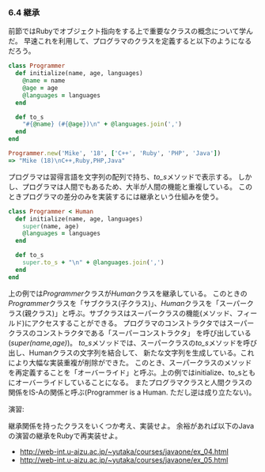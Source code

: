 ### 6.4 継承

前節ではRubyでオブジェクト指向をする上で重要なクラスの概念について学んだ。
早速これを利用して、プログラマのクラスを定義すると以下のようになるだろう。

```ruby
class Programmer
  def initialize(name, age, languages)
    @name = name
    @age = age
    @languages = languages
  end

  def to_s
    "#{@name} (#{@age})\n" + @languages.join(',')
  end
end

Programmer.new('Mike', '18', ['C++', 'Ruby', 'PHP', 'Java'])
=> "Mike (18)\nC++,Ruby,PHP,Java"

```

プログラマは習得言語を文字列の配列で持ち、*to_s*メソッドで表示する。
しかし、プログラマは人間でもあるため、大半が人間の機能と重複している。
このときプログラマの差分のみを実装するには継承という仕組みを使う。

```ruby
class Programmer < Human
  def initialize(name, age, languages)
    super(name, age)
    @languages = languages
  end

  def to_s
    super.to_s + "\n" + @languages.join(',')
  end
end
```

上の例では*Programmer*クラスが*Human*クラスを継承している。
このときの*Programmer*クラスを「サブクラス(子クラス)」、*Human*クラスを「スーパークラス(親クラス)」と呼ぶ。サブクラスはスーパークラスの機能(メソッド、フィールド)にアクセスすることができる。
プログラマのコンストラクタではスーパークラスのコンストラクタである「スーパーコンストラクタ」
を呼び出している(*super(name,age)*)。
*to_s*メソッドでは、スーパークラスの*to_s*メソッドを呼び出し、Humanクラスの文字列を結合して、
新たな文字列を生成している。これにより大幅な実装重複が削除ができた。
このとき、スーパークラスのメソッドを再定義することを「オーバーライド」と呼ぶ。上の例ではinitialize、to_sともにオーバーライドしていることになる。
またプログラマクラスと人間クラスの関係をIS-Aの関係と呼ぶ(Programmer is a Human. ただし逆は成り立たない)。

演習:

継承関係を持ったクラスをいくつか考え、実装せよ。
余裕があれば以下のJavaの演習の継承をRubyで再実装せよ。

- http://web-int.u-aizu.ac.jp/~yutaka/courses/javaone/ex_04.html
- http://web-int.u-aizu.ac.jp/~yutaka/courses/javaone/ex_05.html
